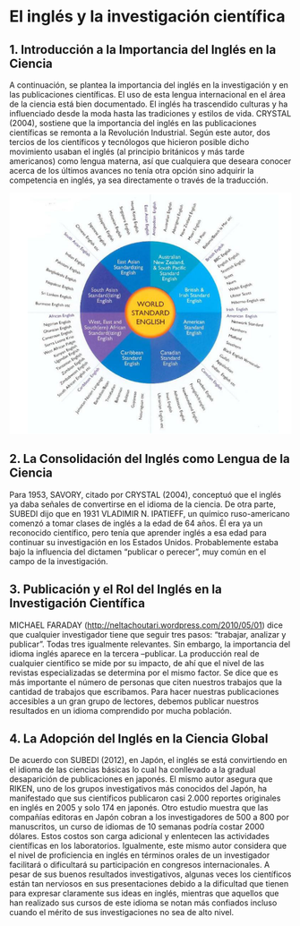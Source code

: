# El inglés y la investigación científica

## 1. Introducción a la Importancia del Inglés en la Ciencia

A continuación, se plantea la importancia del inglés en la investigación y en las publicaciones científicas. El uso de esta lengua internacional en el área de la ciencia está bien documentado. El inglés ha trascendido culturas y ha influenciado desde la moda hasta las tradiciones y estilos de vida. CRYSTAL (2004), sostiene que la importancia del inglés en las publicaciones científicas se remonta a la Revolución Industrial. Según este autor, dos tercios de los científicos y tecnólogos que hicieron posible dicho movimiento usaban el inglés (al principio británicos y más tarde americanos) como lengua materna, así que cualquiera que deseara conocer acerca de los últimos avances no tenía otra opción sino adquirir la competencia en inglés, ya sea directamente o través de la traducción.

![Figura 1](world_standarld_english.png)

## 2. La Consolidación del Inglés como Lengua de la Ciencia

Para 1953, SAVORY, citado por CRYSTAL (2004), conceptuó que el inglés ya daba señales de convertirse en el idioma de la ciencia. De otra parte, SUBEDI dijo que en 1931 VLADIMIR N. IPATIEFF, un químico ruso-americano comenzó a tomar clases de inglés a la edad de 64 años. Él era ya un reconocido científico, pero tenía que aprender inglés a esa edad para continuar su investigación en los Estados Unidos. Probablemente estaba bajo la influencia del dictamen “publicar o perecer”, muy común en el campo de la investigación.

## 3. Publicación y el Rol del Inglés en la Investigación Científica

MICHAEL FARADAY (http://neltachoutari.wordpress.com/2010/05/01) dice que cualquier investigador tiene que seguir tres pasos: “trabajar, analizar y publicar”. Todas tres igualmente relevantes. Sin embargo, la importancia del idioma inglés aparece en la tercera –publicar. La producción real de cualquier científico se mide por su impacto, de ahí que el nivel de las revistas especializadas se determina por el mismo factor. Se dice que es más importante el número de personas que citen nuestros trabajos que la cantidad de trabajos que escribamos. Para hacer nuestras publicaciones accesibles a un gran grupo de lectores, debemos publicar nuestros resultados en un idioma comprendido por mucha población.

## 4. La Adopción del Inglés en la Ciencia Global

De acuerdo con SUBEDI (2012), en Japón, el inglés se está convirtiendo en el idioma de las ciencias básicas lo cual ha conllevado a la gradual desaparición de publicaciones en japonés. El mismo autor asegura que RIKEN, uno de los grupos investigativos más conocidos del Japón, ha manifestado que sus científicos publicaron casi 2.000 reportes originales en inglés en 2005 y solo 174 en japonés. Otro estudio muestra que las compañías editoras en Japón cobran a los investigadores de 500 a 800 por manuscritos, un curso de idiomas de 10 semanas podría costar 2000 dólares. Estos costos son carga adicional y enlentecen las actividades científicas en los laboratorios. Igualmente, este mismo autor considera que el nivel de proficiencia en inglés en términos orales de un investigador facilitará o dificultará su participación en congresos internacionales. A pesar de sus buenos resultados investigativos, algunas veces los científicos están tan nerviosos en sus presentaciones debido a la dificultad que tienen para expresar claramente sus ideas en inglés, mientras que aquellos que han realizado sus cursos de este idioma se notan más confiados incluso cuando el mérito de sus investigaciones no sea de alto nivel.

